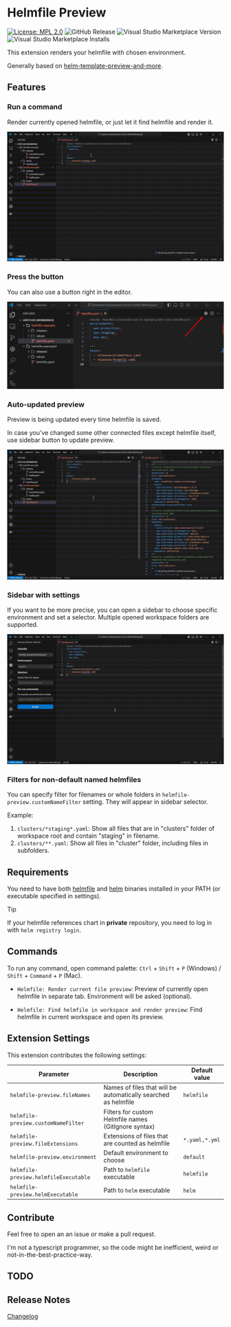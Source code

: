 # Helmfile Preview

[![License: MPL 2.0](https://img.shields.io/badge/License-MPL_2.0-brightgreen.svg)](https://opensource.org/licenses/MPL-2.0)
![GitHub Release](https://img.shields.io/github/v/release/xe-leon/helmfile-preview?include_prereleases&sort=semver&label=GitHub%20Release)
![Visual Studio Marketplace Version](https://img.shields.io/visual-studio-marketplace/v/xe-leon-tools.helmfile-preview?label=Marketplace%20version)
![Visual Studio Marketplace Installs](https://img.shields.io/visual-studio-marketplace/i/xe-leon-tools.helmfile-preview)

This extension renders your helmfile with chosen environment.

Generally based on [helm-template-preview-and-more](https://github.com/Nestsiarenka/helm-template-preview-and-more).

## Features

### Run a command
Render currently opened helmfile, or just let it find helmfile and render it.

![Open preview via command palette](media/demo/helmfile-command.gif)

### Press the button

You can also use a button right in the editor.

![Open preview with button](media/demo/helmfile-button.png)

### Auto-updated preview

Preview is being updated every time helmfile is saved.

In case you've changed some other connected files except helmfile itself, use sidebar button to update preview.

![Auto update](media/demo/helmfile-realtime-update.gif)

### Sidebar with settings

If you want to be more precise, you can open a sidebar to choose specific environment and set a selector. Multiple opened workspace folders are supported.

![Precise settings in sidebar](media/demo/helmfile-sidebar.gif)

### Filters for non-default named helmfiles

You can specify filter for filenames or whole folders in `helmfile-preview.customNameFilter` setting. They will appear in sidebar selector.

Example:

1. `clusters/*staging*.yaml`: Show all files that are in "clusters" folder of workspace root and contain "staging" in filename.
2. `clusters/**.yaml`: Show all files in "cluster" folder, including files in subfolders.

## Requirements

You need to have both [helmfile](https://helmfile.readthedocs.io/en/latest/#installation) and [helm](https://helm.sh/docs/intro/install/) binaries installed in your PATH (or executable specified in settings).

> [!TIP]
> If your helmfile references chart in **private** repository, you need to log in with `helm registry login`.

## Commands

To run any command, open command palette: `Ctrl` + `Shift` + `P` (Windows) / `Shift` + `Command` + `P` (Mac).

* `Helmfile: Render current file preview`: Preview of currently open helmfile in separate tab. Environment will be asked (optional).

* `Helmfile: Find helmfile in workspace and render preview`: Find helmfile in current workspace and open its preview.

## Extension Settings

This extension contributes the following settings:

| **Parameter**                         | **Description**                                                       | **Default value** |
|---------------------------------------|-----------------------------------------------------------------------|-------------------|
| `helmfile-preview.fileNames`          | Names of files that will be automatically searched as helmfile        | `helmfile`        |
| `helmfile-preview.customNameFilter`   | Filters for custom Helmfile names (GitIgnore syntax)                  |                   |
| `helmfile-preview.fileExtensions`     | Extensions of files that are counted as helmfile                      | `*.yaml,*.yml`    |
| `helmfile-preview.environment`        | Default environment to choose                                         | `default`         |
| `helmfile-preview.helmfileExecutable` | Path to `helmfile` executable                                         | `helmfile`        |
| `helmfile-preview.helmExecutable`     | Path to `helm` executable                                             | `helm`            |

## Contribute

Feel free to open an an issue or make a pull request.

I'm not a typescript programmer, so the code might be inefficient, weird or not-in-the-best-practice-way.

## TODO

## Release Notes

[Changelog](CHANGELOG.md)
